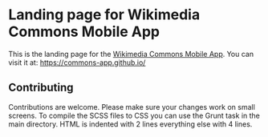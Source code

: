 # Landing page for Wikimedia Commons Mobile App

This is the landing page for the [Wikimedia Commons Mobile App](https://github.com/commons-app/apps-android-commons). You can visit it at: https://commons-app.github.io/

## Contributing

Contributions are welcome. Please make sure your changes work on small screens. To compile the SCSS files to CSS you can use the Grunt task in the main directory. HTML is indented with 2 lines everything else with 4 lines.

